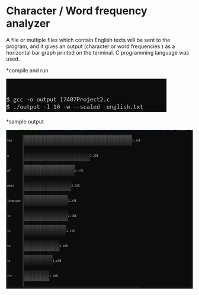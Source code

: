 # Character / Word frequency analyzer

A file or multiple files which contain English texts will be sent to the program, and it gives an output (character or word frequencies ) as a horizontal bar graph printed on the terminal.
C programming language was used.


*compile and run 
<br>

<img src='ss1.png'></img>

*sample output
<br>

<img src='ss2.png'></img>
